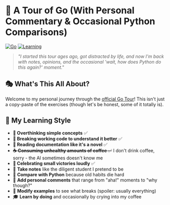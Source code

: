 # 🚀 A Tour of Go (With Personal Commentary & Occasional Python Comparisons)

[![Go](https://img.shields.io/badge/Go-00ADD8?style=for-the-badge&logo=go&logoColor=white)](https://go.dev)
[![Learning](https://img.shields.io/badge/Status-Always%20Learning-brightgreen?style=for-the-badge)](https://go.dev/tour/)

> *"I started this tour ages ago, got distracted by life, and now I'm back with notes, opinions, and the occasional 'wait, how does Python do this again?' moment."* 

## 🎭 What's This All About?

Welcome to my personal journey through the [official Go Tour](https://go.dev/tour/list)! This isn't just a copy-paste of the exercises (though let's be honest, some of it totally is).



## 🎨 My Learning Style

- **🤔 Overthinking simple concepts** ✅
- **🐛 Breaking working code to understand it better** ✅
- **📖 Reading documentation like it's a novel** ✅
- ~~**☕ Consuming unhealthy amounts of coffee** ✅~~ I don't drink coffee, sorry - the AI sometimes doesn't know me
- **🎉 Celebrating small victories loudly** ✅
- 📝 **Take notes** like the diligent student I pretend to be
- 🐍 **Compare with Python** because old habits die hard
- 💭 **Add personal comments** that range from "aha!" moments to "why though?"
- 🔧 **Modify examples** to see what breaks (spoiler: usually everything)
- 🎓 **Learn by doing** and occasionally by crying into my coffee
